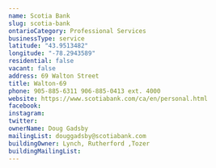 ```yaml
---
name: Scotia Bank 
slug: scotia-bank
ontarioCategory: Professional Services
businessType: service
latitude: "43.9513482"
longitude: "-78.2943589"
residential: false
vacant: false
address: 69 Walton Street
title: Walton-69
phone: 905-885-6311 906-885-0413 ext. 4000
website: https://www.scotiabank.com/ca/en/personal.html
facebook:
instagram:
twitter:
ownerName: Doug Gadsby
mailingList: douggadsby@scotiabank.com
buildingOwner: Lynch, Rutherford ,Tozer
buildingMailingList:
---
```


